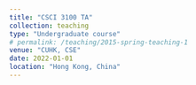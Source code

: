 ```yaml
---
title: "CSCI 3100 TA"
collection: teaching
type: "Undergraduate course"
# permalink: /teaching/2015-spring-teaching-1
venue: "CUHK, CSE"
date: 2022-01-01
location: "Hong Kong, China"
---
```


<!-- This is a description of a teaching experience. You can use markdown like any other post.

Heading 1
======

Heading 2
======

Heading 3
====== -->
